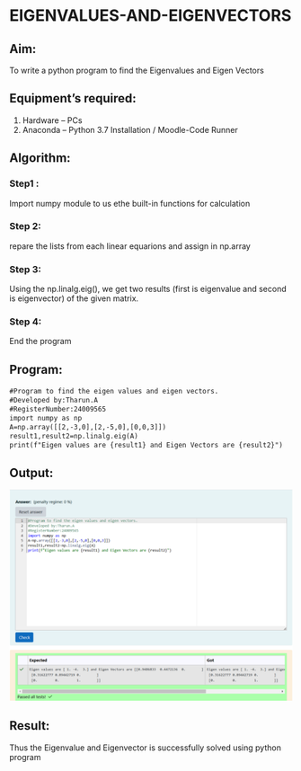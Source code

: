 # EIGENVALUES-AND-EIGENVECTORS
## Aim:
To write a python program to find the Eigenvalues and Eigen Vectors
## Equipment’s required:
1. 	Hardware – PCs
2. 	Anaconda – Python 3.7 Installation / Moodle-Code Runner
## Algorithm:
### Step1 : 
Import numpy module to us ethe built-in functions for calculation
### Step 2: 
repare the lists from each linear equarions and assign in np.array
### Step 3:
 Using the np.linalg.eig(),  we get two results (first is eigenvalue and second is eigenvector) of the given matrix.
### Step 4: 
End the program
## Program:
```
#Program to find the eigen values and eigen vectors.
#Developed by:Tharun.A
#RegisterNumber:24009565
import numpy as np
A=np.array([[2,-3,0],[2,-5,0],[0,0,3]])
result1,result2=np.linalg.eig(A)
print(f"Eigen values are {result1} and Eigen Vectors are {result2}")
```
## Output:
![alt text](<maths ex 4.png>)
## Result:
Thus the Eigenvalue and Eigenvector is successfully solved using python program
